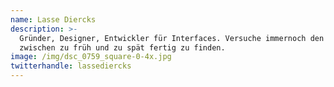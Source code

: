 ```yaml
---
name: Lasse Diercks
description: >-
  Gründer, Designer, Entwickler für Interfaces. Versuche immernoch den Punkt
  zwischen zu früh und zu spät fertig zu finden.
image: /img/dsc_0759_square-0-4x.jpg
twitterhandle: lassediercks
---
```



